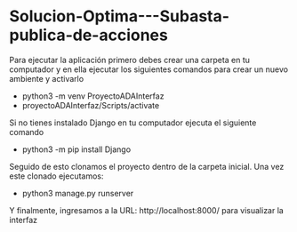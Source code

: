 # Solucion-Optima---Subasta-publica-de-acciones

Para ejecutar la aplicación primero debes crear una carpeta en tu computador y en ella ejecutar los siguientes comandos para crear un nuevo ambiente y activarlo

<ul>
<li>python3 -m venv ProyectoADAInterfaz</li>
<li>proyectoADAInterfaz/Scripts/activate</li>
</ul>

Si no tienes instalado Django en tu computador ejecuta el siguiente comando

<ul>
<li>python3 -m pip install Django</li>
</ul>

Seguido de esto clonamos el proyecto dentro de la carpeta inicial. Una vez este clonado ejecutamos: 

<ul>
<li>python3 manage.py runserver</li>
</ul>

Y finalmente, ingresamos a la URL: http://localhost:8000/ para visualizar la interfaz

